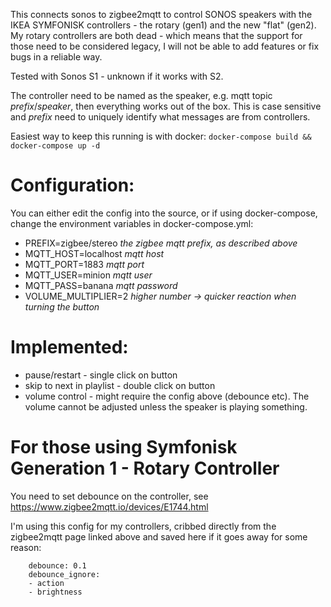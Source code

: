 This connects sonos to zigbee2mqtt to control SONOS speakers with the IKEA SYMFONISK controllers - the rotary (gen1) and the new "flat" (gen2).
My rotary controllers are both dead - which means that the support for those need to be considered legacy, I will not be able to add features or fix bugs in a reliable way.



Tested with Sonos S1 - unknown if it works with S2.

The controller need to be named as the speaker, e.g. mqtt topic *prefix*/*speaker*, then everything works out of the box.
This is case sensitive and *prefix* need to uniquely identify what messages are from controllers. 

Easiest way to keep this running is with docker:
```docker-compose build && docker-compose up -d```

Configuration:
==============

You can either edit the config into the source, or if using docker-compose, change the environment variables in docker-compose.yml:

* PREFIX=zigbee/stereo _the zigbee mqtt prefix, as described above_
* MQTT_HOST=localhost  _mqtt host_
* MQTT_PORT=1883       _mqtt port_
* MQTT_USER=minion     _mqtt user_
* MQTT_PASS=banana     _mqtt password_
* VOLUME_MULTIPLIER=2  _higher number -> quicker reaction when turning the button_						  


Implemented:
============

* pause/restart - single click on button
* skip to next in playlist - double click on button
* volume control - might require the config above (debounce etc). The volume cannot be adjusted unless the speaker is playing something.


For those using Symfonisk Generation 1 - Rotary Controller
==========================================

You need to set debounce on the controller, see https://www.zigbee2mqtt.io/devices/E1744.html

I'm using this config for my controllers, cribbed directly from the zigbee2mqtt page linked above and saved here if it goes away for some reason:

```
    debounce: 0.1
    debounce_ignore:	
    - action
    - brightness
```


